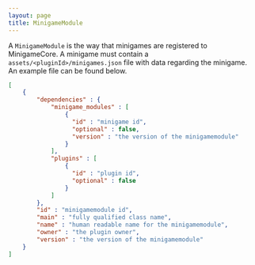 ```yaml
---
layout: page
title: MinigameModule
---
```


A `MinigameModule` is the way that minigames are registered to MinigameCore. A minigame must contain a
`assets/<pluginId>/minigames.json` file with data regarding the minigame. An example file can be found below.

```json
[
    {
        "dependencies" : {
            "minigame_modules" : [
                {
                  "id" : "minigame id",
                  "optional" : false,
                  "version" : "the version of the minigamemodule"
                }
            ],
            "plugins" : [
                {
                  "id" : "plugin id",
                  "optional" : false
                }
            ]
        },
        "id" : "minigamemodule id",
        "main" : "fully qualified class name",
        "name" : "human readable name for the minigamemodule",
        "owner" : "the plugin owner",
        "version" : "the version of the minigamemodule"
    }
]
```
